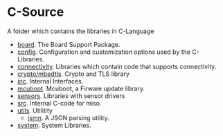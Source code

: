 # C-Source

A folder which contains the libraries in C-Language

- [board](./board/). The Board Support Package.
- [config](./config/). Configuration and customization options used by the C-Libraries.
- [connectivity](./connectivity/). Libraries which contain code that supports connectivity.
- [crypto/mbedtls](./crypto/mbedtls). Crypto and TLS library
- [inc](./inc/). Internal Interfaces.
- [mcuboot](./mcuboot/). Mcuboot, a Firware update library.
- [sensors](./sensors/). Libraries with sensor drivers
- [src](./src/). Internal C-code for miso.
- [utils](./utils/). Utilitity
  - [jsmn](./utils/jsmn/). A JSON parsing utility.
- [system](./system/). System Libraries.